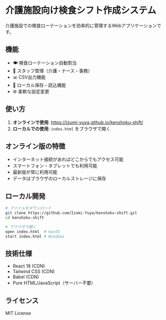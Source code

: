 # 介護施設向け検食シフト作成システム

介護施設での検食ローテーションを効率的に管理するWebアプリケーションです。

## 機能

- 🍽️ 検食ローテーション自動割当
- 👥 スタッフ管理（介護・ナース・事務）
- 📊 CSV出力機能
- 💾 ローカル保存・読込機能
- ⚙️ 柔軟な設定変更

## 使い方

1. **オンラインで使用**: https://izumi-yuya.github.io/kenshoku-shift/
2. **ローカルでの使用**: `index.html` をブラウザで開く

## オンライン版の特徴

- インターネット接続があればどこからでもアクセス可能
- スマートフォン・タブレットでも利用可能
- 最新版が常に利用可能
- データはブラウザのローカルストレージに保存

## ローカル開発

```bash
# ファイルをダウンロード
git clone https://github.com/Izumi-Yuya/kenshoku-shift.git
cd kenshoku-shift

# ブラウザで開く
open index.html  # macOS
start index.html # Windows
```

## 技術仕様

- React 18 (CDN)
- Tailwind CSS (CDN)
- Babel (CDN)
- Pure HTML/JavaScript（サーバー不要）

## ライセンス

MIT License
